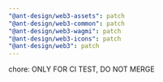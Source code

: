 ```yaml
---
"@ant-design/web3-assets": patch
"@ant-design/web3-common": patch
"@ant-design/web3-wagmi": patch
"@ant-design/web3-icons": patch
"@ant-design/web3": patch
---
```


chore: ONLY FOR CI TEST, DO NOT MERGE
